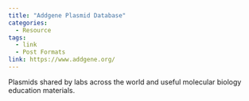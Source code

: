 ```yaml
---
title: "Addgene Plasmid Database"
categories:
  - Resource
tags:
  - link
  - Post Formats
link: https://www.addgene.org/
---
```


Plasmids shared by labs across the world and useful molecular biology education materials.

